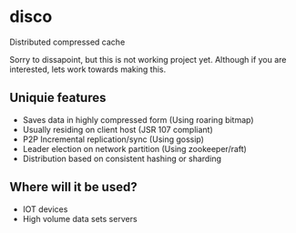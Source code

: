 # disco
Distributed compressed cache

Sorry to dissapoint, but this is not working project yet.
Although if you are interested, lets work towards making this.

## Uniquie features

- Saves data in highly compressed form (Using roaring bitmap)
- Usually residing on client host (JSR 107 compliant)
- P2P Incremental replication/sync (Using gossip)
- Leader election on network partition (Using zookeeper/raft)
- Distribution based on consistent hashing or sharding

## Where will it be used?

- IOT devices
- High volume data sets servers

